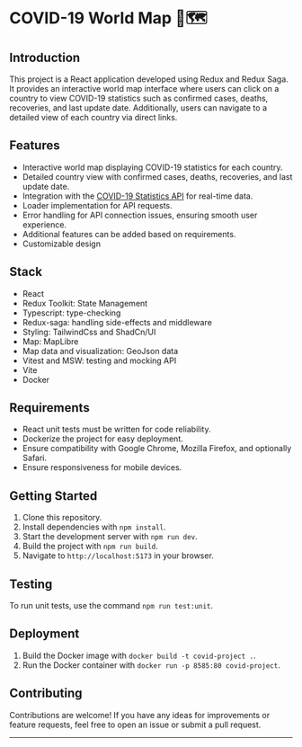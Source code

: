 # COVID-19 World Map 🦠🗺

## Introduction

This project is a React application developed using Redux and Redux Saga. It provides an interactive world map interface where users can click on a country to view COVID-19 statistics such as confirmed cases, deaths, recoveries, and last update date. Additionally, users can navigate to a detailed view of each country via direct links.

## Features

- Interactive world map displaying COVID-19 statistics for each country.
- Detailed country view with confirmed cases, deaths, recoveries, and last update date.
- Integration with the [COVID-19 Statistics API](https://collectapi.com/api/corona/covid-19-coronavirus-statistics-api) for real-time data.
- Loader implementation for API requests.
- Error handling for API connection issues, ensuring smooth user experience.
- Additional features can be added based on requirements.
- Customizable design

## Stack

- React
- Redux Toolkit: State Management
- Typescript: type-checking
- Redux-saga: handling side-effects and middleware
- Styling: TailwindCss and ShadCn/UI
- Map: MapLibre
- Map data and visualization: GeoJson data
- Vitest and MSW: testing and mocking API
- Vite
- Docker

## Requirements

- React unit tests must be written for code reliability.
- Dockerize the project for easy deployment.
- Ensure compatibility with Google Chrome, Mozilla Firefox, and optionally Safari.
- Ensure responsiveness for mobile devices.

## Getting Started

1. Clone this repository.
2. Install dependencies with `npm install`.
3. Start the development server with `npm run dev`.
4. Build the project with `npm run build`.
5. Navigate to `http://localhost:5173` in your browser.

## Testing

To run unit tests, use the command `npm run test:unit`.

## Deployment

1. Build the Docker image with `docker build -t covid-project .`.
2. Run the Docker container with `docker run -p 8585:80 covid-project`.

## Contributing

Contributions are welcome! If you have any ideas for improvements or feature requests, feel free to open an issue or submit a pull request.

---
